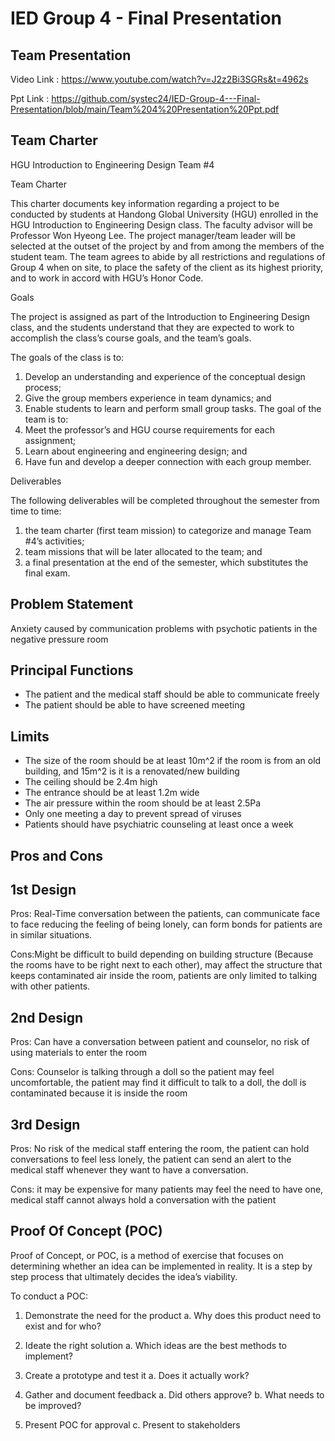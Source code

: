 # IED Group 4 - Final Presentation

Team Presentation
--------------------
Video Link : https://www.youtube.com/watch?v=J2z2Bi3SGRs&t=4962s

Ppt Link : https://github.com/systec24/IED-Group-4---Final-Presentation/blob/main/Team%204%20Presentation%20Ppt.pdf

Team Charter
--------------------
HGU Introduction to Engineering Design Team #4

Team Charter

   This charter documents key information regarding a project to be conducted by students at Handong Global University (HGU) enrolled in the HGU Introduction to Engineering Design class. The faculty advisor will be Professor Won Hyeong Lee. The project manager/team leader will be selected at the outset of the project by and from among the members of the student team.
  The team agrees to abide by all restrictions and regulations of Group 4 when on site, to place the safety of the client as its highest priority, and to work in accord with HGU’s Honor Code.

Goals

   The project is assigned as part of the Introduction to Engineering Design class, and the students understand that they are expected to work to accomplish the class’s course goals, and the team’s goals.
   
   The goals of the class is to:
1.	Develop an understanding and experience of the conceptual design process;
2.	Give the group members experience in team dynamics; and
3.	Enable students to learn and perform small group tasks.
   The goal of the team is to:
1.	Meet the professor’s and HGU course requirements for each assignment;
2.	Learn about engineering and engineering design; and 
3.	Have fun and develop a deeper connection with each group member.

Deliverables

   The following deliverables will be completed throughout the semester from time to time:

1.	the team charter (first team mission) to categorize and manage Team #4’s activities;
2.	team missions that will be later allocated to the team; and
3.	a final presentation at the end of the semester, which substitutes the final exam.

Problem Statement
--------------------
Anxiety caused by communication problems with psychotic patients in the negative pressure room

Principal Functions
--------------------
- The patient and the medical staff should be able to communicate freely
- The patient should be able to have screened meeting

Limits
--------------------
- The size of the room should be at least 10m^2 if the room is from an old building, and 15m^2 is it is a renovated/new building
- The ceiling should be 2.4m high
- The entrance should be at least 1.2m wide
- The air pressure within the room should be at least 2.5Pa
- Only one meeting a day to prevent spread of viruses
- Patients should have psychiatric counseling at least once a week

Pros and Cons
---------------------
1st Design
-----------
Pros: Real-Time conversation between the patients, can communicate face to face reducing the feeling of being lonely, can form bonds for patients are in similar situations.

Cons:Might be difficult to build depending on building structure (Because the rooms have to be right next to each other), may affect the structure that keeps contaminated air inside the room, patients are only limited to talking with other patients.

2nd Design
-----------
Pros: Can have a conversation between patient and counselor, no risk of using materials to enter the room

Cons: Counselor is talking through a doll so the patient may feel uncomfortable, the patient may find it difficult to talk to a doll, the doll is contaminated because it is inside the room


3rd Design
-----------
Pros: No risk of the medical staff entering the room, the patient can hold conversations to feel less lonely, the patient can send an alert to the medical staff whenever they want to have a conversation.

Cons: it may be expensive for many patients may feel the need to have one, medical staff cannot always hold a conversation with the patient

Proof Of Concept (POC)
------------------------
Proof of Concept, or POC, is a method of exercise that focuses on determining whether an idea can be implemented in reality. It is a step by step process that ultimately decides the idea’s viability.

To conduct a POC: 
1. Demonstrate the need for the product
    a. Why does this product need to exist and for who?

2. Ideate the right solution
    a. Which ideas are the best methods to implement?

3. Create a prototype and test it
    a. Does it actually work?

4. Gather and document feedback
    a. Did others approve?
    b. What needs to be improved?

5. Present POC for approval
    c. Present to stakeholders







